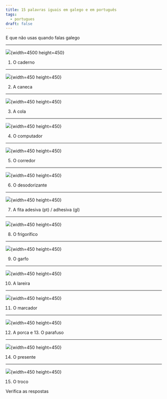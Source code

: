 ```yaml
---
title: 15 palavras iguais em galego e em português
tags:
  - portugues
draft: false
---
```

E que não usas quando falas galego

- - -

![](/img/caderno.jpg){width=4500 height=450}

1. O <e-answer> caderno </e-answer>

- - -

![](/img/caneca.jpg){width=450 height=450}

2. A <e-answer> caneca </e-answer>

- - -

![](/img/cola.jpg){width=450 height=450}

3. A <e-answer> cola </e-answer>

- - -

![](/img/computador.jpg){width=450 height=450}

4. O <e-answer> computador </e-answer>

- - -

![](/img/corredor.jpg){width=450 height=450}

5. O <e-answer> corredor </e-answer>

- - -

![](/img/desodorizante.jpg){width=450 height=450}

6. O <e-answer> desodorizante </e-answer>

- - -

![](/img/fita_adesiva.jpg){width=450 height=450}

7. A <e-answer> fita </e-answer> adesiva (pt) / adhesiva (gl)

- - -

![](/img/frigorífico.jpg){width=450 height=450}

8. O <e-answer> frigorífico </e-answer>

- - -

![](/img/garfo.jpg){width=450 height=450}

9. O <e-answer> garfo </e-answer>

- - -

![](/img/lareira.jpg){width=450 height=450}

10. A <e-answer> lareira </e-answer>

- - -

![](/img/marcador.jpg){width=450 height=450}

11. O <e-answer> marcador </e-answer>

- - -

![](/img/porca_parafuso.jpg){width=450 height=450}

12. A <e-answer> porca </e-answer> e  13. O <e-answer> parafuso </e-answer>

- - -

![](/img/presente_.jpg){width=450 height=450}

14. O <e-answer> presente </e-answer>

- - -

![](/img/troco.jpg){width=450 height=450}

15. O <e-answer> troco </e-answer>

<e-validate>Verifica as respostas</e-validate>